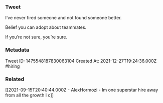### Tweet
I’ve never fired someone and not found someone better.

Belief you can adopt about teammates. 

If you’re not sure, you’re sure.

### Metadata
Tweet ID: 1475548187830063104
Created At: 2021-12-27T19:24:36.000Z
#hiring

### Related
[[2021-09-15T20:40:44.000Z - AlexHormozi - Im one superstar hire away from all the growth I c]]

